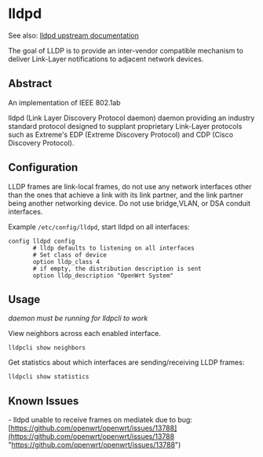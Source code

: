 # lldpd

See also: [lldpd upstream documentation](https://github.com/lldpd/lldpd/blob/master/README.md "https://github.com/lldpd/lldpd/blob/master/README.md")

The goal of LLDP is to provide an inter-vendor compatible mechanism to deliver Link-Layer notifications to adjacent network devices.

## Abstract

An implementation of IEEE 802.1ab

lldpd (Link Layer Discovery Protocol daemon) daemon providing an industry standard protocol designed to supplant proprietary Link-Layer protocols such as Extreme's EDP (Extreme Discovery Protocol) and CDP (Cisco Discovery Protocol).

## Configuration

LLDP frames are link-local frames, do not use any network interfaces other than the ones that achieve a link with its link partner, and the link partner being another networking device. Do not use bridge,VLAN, or DSA conduit interfaces.

Example `/etc/config/lldpd`, start lldpd on all interfaces:

```
config lldpd config
       # lldp defaults to listening on all interfaces
       # Set class of device
       option lldp_class 4
       # if empty, the distribution description is sent
       option lldp_description "OpenWrt System"
```

## Usage

*daemon must be running for lldpcli to work*

View neighbors across each enabled interface.

```
lldpcli show neighbors
```

Get statistics about which interfaces are sending/receiving LLDP frames:

```
lldpcli show statistics
```

## Known Issues

\- lldpd unable to receive frames on mediatek due to bug: [https://github.com/openwrt/openwrt/issues/13788](https://github.com/openwrt/openwrt/issues/13788 "https://github.com/openwrt/openwrt/issues/13788")
